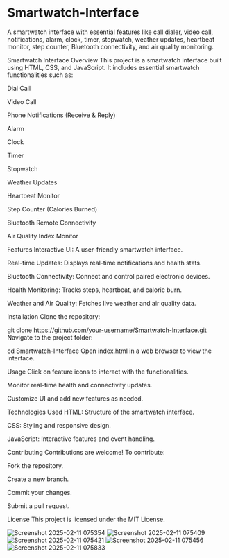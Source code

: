 # Smartwatch-Interface
A smartwatch interface with essential features like call dialer, video call, notifications, alarm, clock, timer, stopwatch, weather updates, heartbeat monitor, step counter, Bluetooth connectivity, and air quality monitoring.

Smartwatch Interface
Overview
This project is a smartwatch interface built using HTML, CSS, and JavaScript. It includes essential smartwatch functionalities such as:

Dial Call

Video Call

Phone Notifications (Receive & Reply)

Alarm

Clock

Timer

Stopwatch

Weather Updates

Heartbeat Monitor

Step Counter (Calories Burned)

Bluetooth Remote Connectivity

Air Quality Index Monitor

Features
Interactive UI: A user-friendly smartwatch interface.

Real-time Updates: Displays real-time notifications and health stats.

Bluetooth Connectivity: Connect and control paired electronic devices.

Health Monitoring: Tracks steps, heartbeat, and calorie burn.

Weather and Air Quality: Fetches live weather and air quality data.

Installation
Clone the repository:

git clone https://github.com/your-username/Smartwatch-Interface.git
Navigate to the project folder:

cd Smartwatch-Interface
Open index.html in a web browser to view the interface.

Usage
Click on feature icons to interact with the functionalities.

Monitor real-time health and connectivity updates.

Customize UI and add new features as needed.

Technologies Used
HTML: Structure of the smartwatch interface.

CSS: Styling and responsive design.

JavaScript: Interactive features and event handling.

Contributing
Contributions are welcome! To contribute:

Fork the repository.

Create a new branch.

Commit your changes.

Submit a pull request.

License
This project is licensed under the MIT License.

![Screenshot 2025-02-11 075354](https://github.com/user-attachments/assets/7bed1294-1257-4764-a76c-011be0589d02)
![Screenshot 2025-02-11 075409](https://github.com/user-attachments/assets/d2e8e74b-34bd-43a5-9d1e-43a64b6fb183)
![Screenshot 2025-02-11 075421](https://github.com/user-attachments/assets/f99cc0d9-c964-449c-94d0-eec817561b70)
![Screenshot 2025-02-11 075456](https://github.com/user-attachments/assets/50267d4e-abd8-45ea-978a-f6e1cf61f4d5)
![Screenshot 2025-02-11 075833](https://github.com/user-attachments/assets/2973a59c-3b59-4df7-a23c-046f3286def1)





